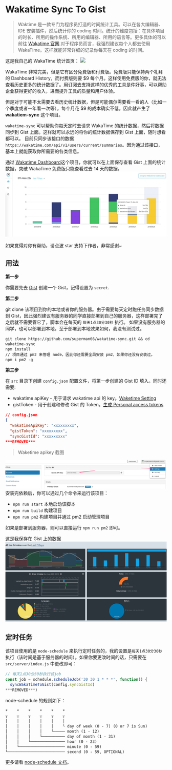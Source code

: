 # Wakatime Sync To Gist

> Waktime 是一款专门为程序员打造的时间统计工具。可以在各大编辑器、IDE 安装插件，然后统计你的 coding 时间。统计的维度包括：在具体项目的时长、所用的操作系统、所用的编辑器、所用的语言等。更多具体的可以前往 [Wakatime 官网](https://wakatime.com/).对于程序员而言，我强烈建议每个人都去使用 WakaTime。这样就能非常详细的记录你每天在 coding 的时间。

这是我自己的 WakaTime 统计首页：
![](./screenshot/summareis.jpg)

WakaTime 非常完美，但是它有区分免费版和付费版。免费版只能保持两个礼拜的 Dashboard History，而付费版则要 $9 每个月。这样使用免费版的你，就无法查看历史更多的统计数据了。用订阅去支持这样的优秀的工具是件好事，可以帮助企业获得更好的收入，进而提升工具的质量和用户体验。

但是对于可能不太需要去看历史统计数据，但是可能偶尔需要看一看的人（比如一个季度或者一年看一次等），每个月花 $9 的成本确实不低。因此就产生了 **wakatiem-sync** 这个项目。

`wakatime-sync` 可以帮助你每天定时去请求 WakaTime 的统计数据，然后将数据同步到 Gist 上面。这样就可以永远的将你的统计数据保存到 Gist 上面，随时想看都可以。
目前只同步该接口的数据 `https://wakatime.com/api/v1/users/current/summaries`。因为通过该接口，基本上就能获取你所需要的各类信息。

通过 [Wakatime Dashboard](https://github.com/superman66/wakatime-dashboard)这个项目，你就可以在上面保存查看 Gist 上面的统计数据，突破 WakaTime 免费版只能查看过去 14 天的数据。
![](./screenshot/wakatime-dashboard.jpg)

如果觉得对你有帮助，请点波 star 支持下作者，非常感谢~

## 用法

**第一步**

你需要先去 [Gist](https://gist.github.com) 创建一个 Gist，记得设置为 `secret`.

**第二步**

git clone 该项目到你的本地或者你的服务器。由于需要每天定时跑任务同步数据到 Gist，因此强烈建议有服务器的同学直接部署到自己的服务器，这样部署完了之后就不需要管它了，脚本会在每天的 `每天1点30分30秒` 执行。
如果没有服务器的同学，也可以部署到本地。至于部署到本地效果如何，我没有测试过。

```
git clone https://github.com/superman66/wakatime-sync.git && cd wakatime-sync
npm install
// 项目通过 pm2 来管理 node，因此你还需要全局安装 pm2，如果你还没有安装过。
npm i pm2 -g
```

**第三步**

在 `src` 目录下创建 `config.json` 配置文件，将第一步创建的 Gist ID 填入。同时还需要:

- wakatime apiKey - 用于请求 wakatime api 的 key。[Waketime Setting](https://wakatime.com/settings/account)
- gistToken - 用于创建和修改 Gist 的 Token。[生成 Personal access tokens](https://github.com/settings/tokens)

```json
// config.json
{
  "wakatimeApiKey": "xxxxxxxxx",
  "gistToken": "xxxxxxxxx",
  "syncGistId": "xxxxxxxxx"
***REMOVED***
```

> Waketime apikey 截图

![how to get wakatime apikey](./screenshot/get-wakatime-apikey.jpg)
安装完依赖后，你可以通过几个命令来运行该项目：

- `npm run start` 本地启动该脚本
- `npm run build` 构建项目
- `npm run pm2` 构建项目并通过 pm2 启动管理项目

如果是部署到服务器，则可以直接运行 `npm run pm2` 即可。

这是我保存在 Gist 上的数据
![](./screenshot/summaries.jpg)

## 定时任务

该项目使用的是 `node-schedule` 来执行定时任务的，我的设置是`每天1点30分30秒`执行（该时间是基于服务器的时间）。如果你要更改时间的话，只需要在 `src/server/index.js` 中更改即可：

```js
// 每天1点30分30秒执行该job
const job = schedule.scheduleJob('30 30 1 * * *', function() {
  syncWakaTimeToGist(config.syncGistId)
***REMOVED***)
```

node-schedule 的规则如下：

```
*    *    *    *    *    *
┬    ┬    ┬    ┬    ┬    ┬
│    │    │    │    │    │
│    │    │    │    │    └ day of week (0 - 7) (0 or 7 is Sun)
│    │    │    │    └───── month (1 - 12)
│    │    │    └────────── day of month (1 - 31)
│    │    └─────────────── hour (0 - 23)
│    └──────────────────── minute (0 - 59)
└───────────────────────── second (0 - 59, OPTIONAL)
```

更多请看 [node-schedule 文档](https://github.com/node-schedule/node-schedule)。

